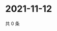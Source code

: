 # 2021-11-12

共 0 条

<!-- BEGIN WEIBO -->
<!-- 最后更新时间 Fri Nov 12 2021 17:00:48 GMT+0800 (China Standard Time) -->

<!-- END WEIBO -->
